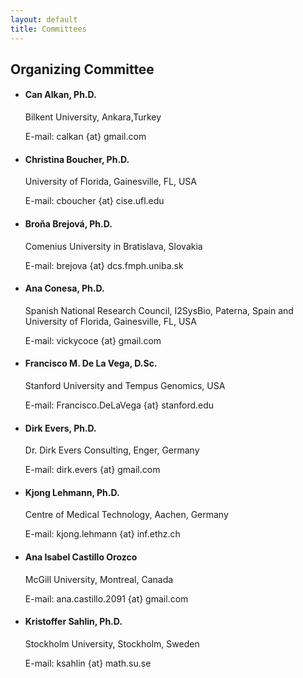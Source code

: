 ```yaml
---
layout: default
title: Committees
---
```



<div class="box">
            <h2>Organizing Committee</h2>
            <p> </p>
            <ul class="section-list">
              <li>
                <h4>Can Alkan, Ph.D.</h4>
                <span>Bilkent University, Ankara,Turkey
                  <p>E-mail: calkan {at} gmail.com</p>
                </span></li>
              <li>
                <h4>Christina Boucher, Ph.D.</h4>
                <span>University of Florida, Gainesville, FL, USA
                  <p>E-mail: cboucher {at} cise.ufl.edu</p>
                </span></li>
              <li>
                <h4>Broňa Brejová, Ph.D.</h4>
                <span> Comenius University in Bratislava, Slovakia
                  <p>E-mail: brejova {at} dcs.fmph.uniba.sk</p>
                </span></li>
              <li>
                <h4>Ana Conesa, Ph.D.</h4>
                <span>Spanish National Research Council, I2SysBio, Paterna,
                  Spain and <br />
                  University of Florida, Gainesville, FL, USA
                  <p>E-mail: vickycoce {at} gmail.com</p>
                </span></li>
              <li>
                <h4>Francisco M. De La Vega, D.Sc.</h4>
                <span>Stanford University and Tempus Genomics, USA</span>
                <p>E-mail: Francisco.DeLaVega {at} stanford.edu</p>
              </li>
              <li>
                <h4>Dirk Evers, Ph.D.</h4>
                <span>Dr. Dirk Evers Consulting, Enger, Germany
                  <p>E-mail: dirk.evers {at} gmail.com</p>
                </span></li>
              <li>
                <h4>Kjong Lehmann, Ph.D.</h4>
                <span>Centre of Medical Technology, Aachen, Germany
                  <p>E-mail: kjong.lehmann {at} inf.ethz.ch</p>
                </span></li>
              <li>
                <h4>Ana Isabel Castillo Orozco</h4>
                <span> McGill University, Montreal, Canada
                  <p>E-mail: ana.castillo.2091 {at} gmail.com</p>
                </span></li>
              <li>
                <h4>Kristoffer Sahlin, Ph.D.</h4>
                <span>Stockholm University, Stockholm, Sweden
                  <p>E-mail: ksahlin {at} math.su.se<br />
                  </p>
                </span></li>
            </ul>
            <p> </p>
</div>



